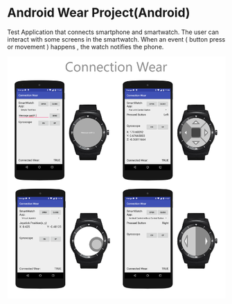 # Android Wear Project(Android)

Test Application that connects smartphone and smartwatch.
The user can interact with some screens in the smartwatch. When an event ( button press or movement ) happens , the watch notifies the phone.


![Connection Wear screenshots](./screenshots/MainScreenshot.png?raw=true)